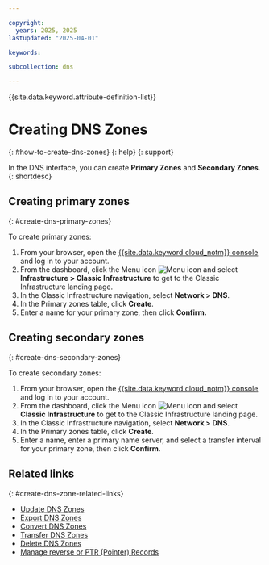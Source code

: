 ```yaml
---

copyright:
  years: 2025, 2025
lastupdated: "2025-04-01"

keywords: 

subcollection: dns

---
```


{{site.data.keyword.attribute-definition-list}}

# Creating DNS Zones
{: #how-to-create-dns-zones}
{: help}
{: support}

In the DNS interface, you can create **Primary Zones** and **Secondary Zones**.
{: shortdesc}

## Creating primary zones
{: #create-dns-primary-zones}

To create primary zones:

1. From your browser, open the [{{site.data.keyword.cloud_notm}} console](/login) and log in to your account.
1. From the dashboard, click the Menu icon ![Menu icon](../icons/icon_hamburger.svg) and select **Infrastructure > Classic Infrastructure** to get to the Classic Infrastructure landing page.
1. In the Classic Infrastructure navigation, select **Network > DNS**.
1. In the Primary zones table, click **Create**.
1. Enter a name for your primary zone, then click **Confirm.**

## Creating secondary zones
{: #create-dns-secondary-zones}

To create secondary zones:

1. From your browser, open the [{{site.data.keyword.cloud_notm}} console](/login) and log in to your account.
1. From the dashboard, click the Menu icon ![Menu icon](../icons/icon_hamburger.svg) and select **Classic Infrastructure** to get to the Classic Infrastructure landing page.
1. In the Classic Infrastructure navigation, select **Network > DNS**.
1. In the Primary zones table, click **Create**.
1. Enter a name, enter a primary name server, and select a transfer interval for your primary zone, then click **Confirm**.

## Related links
{: #create-dns-zone-related-links}

- [Update DNS Zones]()
- [Export DNS Zones]()
- [Convert DNS Zones]()
- [Transfer DNS Zones]() 
- [Delete DNS Zones]()
- [Manage reverse or PTR (Pointer) Records]()
